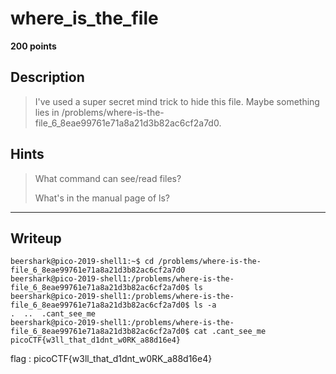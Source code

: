 # where_is_the_file
**200 points**
## Description
> I've used a super secret mind trick to hide this file. Maybe something lies in /problems/where-is-the-file_6_8eae99761e71a8a21d3b82ac6cf2a7d0.
## Hints
> What command can see/read files?
>
> What's in the manual page of ls?
---
## Writeup
```shell
beershark@pico-2019-shell1:~$ cd /problems/where-is-the-file_6_8eae99761e71a8a21d3b82ac6cf2a7d0
beershark@pico-2019-shell1:/problems/where-is-the-file_6_8eae99761e71a8a21d3b82ac6cf2a7d0$ ls
beershark@pico-2019-shell1:/problems/where-is-the-file_6_8eae99761e71a8a21d3b82ac6cf2a7d0$ ls -a
.  ..  .cant_see_me
beershark@pico-2019-shell1:/problems/where-is-the-file_6_8eae99761e71a8a21d3b82ac6cf2a7d0$ cat .cant_see_me
picoCTF{w3ll_that_d1dnt_w0RK_a88d16e4}
```

flag : picoCTF{w3ll_that_d1dnt_w0RK_a88d16e4}